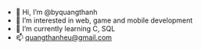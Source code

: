 - 👋 Hi, I’m @byquangthanh
- 👀 I’m interested in web, game and mobile development
- 🌱 I’m currently learning C, SQL
- 📫 quangthanheu@gmail.com

<!---
byquangthanh/byquangthanh is a ✨ special ✨ repository because its `README.md` (this file) appears on your GitHub profile.
You can click the Preview link to take a look at your changes.
--->
